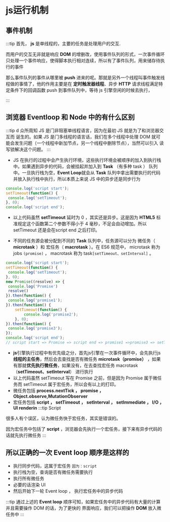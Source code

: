 <!--
 * @Author: 曹捷
 * @Date: 2022-06-08 16:58:47
 * @LastEditors: 曹捷
 * @LastEditTime: 2022-06-09 11:08:10
 * @Description: fileContent
-->
# js运行机制
## 事件机制

:::tip 
⾸先， **js** 是单线程的，主要的任务是处理⽤户的交互.

⽽⽤户的交互⽆⾮就是响应 **DOM** 的增删改，使⽤事件队列的形式，⼀次事件循环只处理⼀个事件响应，使得脚本执⾏相对连续，所以有了事件队列，⽤来储存待执⾏的事件


那么事件队列的事件从哪⾥被 **push** 进来的呢。那就是另外⼀个线程叫事件触发线程做的事情了，他的作⽤主要是在 **定时触发器线程**、异步 **HTTP** 请求线程满⾜特定条件下的回调函数 push 到事件队列中，等待 js 引擎空闲的时候去执⾏，


:::

## 浏览器 Eventloop 和 Node 中的有什么区别

:::tip d
众所周知 JS 是⻔⾮阻塞单线程语⾔，因为在最初 JS 就是为了和浏览器交互⽽
诞⽣的。如果 JS 是⻔多线程的语⾔话，我们在多个线程中处理 DOM 就可能会发⽣问题（⼀个线程中新加节点，另⼀个线程中删除节点），当然可以引⼊
读写锁解决这个问题。
:::

- JS 在执⾏的过程中会产⽣执⾏环境，这些执⾏环境会被顺序的加⼊到执⾏栈中。如果遇到异步的代码，会被挂起并加⼊到 **Task** （有多种 task ） 队列中。⼀旦执⾏栈为空，**Event Loop**就会从 **Task** 队列中拿出需要执⾏的代码并放⼊执⾏栈中执⾏，所以本质上来说 JS 中的异步还是同步⾏为
```js
console.log('script start');
setTimeout(function() {
 console.log('setTimeout');
}, 0);
console.log('script end');
```

- 以上代码虽然 **setTimeout** 延时为 0 ，其实还是异步。这是因为 **HTML5** 标准规定这个函数第⼆个参数不得⼩于 4 毫秒，不⾜会⾃动增加。所以 setTimeout 还是会在script end 之后打印。

- 不同的任务源会被分配到不同的 **Task** 队列中，任务源可以分为 微任务（ **microtask** ）和 宏任务（ **macrotask** ）。在 ES6 规范中， microtask 称为 jobs `(promise)` ， macrotask 称为
task`[setTimeout、setInterval]` 。
```js
console.log('script start');
setTimeout(function() {
 console.log('setTimeout');
}, 0);
new Promise((resolve) => {
 console.log('Promise')
 resolve()
}).then(function() {
 console.log('promise1');
}).then(function() {
    setTimeout(function() {
        console.log('promise2');
    }, 0);
}).then(function() {
 console.log('promise3');
});
console.log('script end');
// script start => Promise => script end => promise1 =>promise3 => setTime => promise2

```
- **js**引擎执⾏过程中有优先级之分，⾸先js引擎在⼀次事件循环中，会先执⾏js**线程的主任务**，然后会去查找是否有微任务 **microtask（promise）** ，如果有那就**优先执⾏微任务**，如果没有，在去查找宏任务 macrotask（**setTimeout、setInterval**） 进⾏执⾏
- 以上代码虽然 setTimeout 写在 Promise 之前，但是因为 Promise 属于微任务⽽ setTimeout 属于宏任务，所以会有以上的打印。
- 微任务包括 **process.nextTick ， promise ， Object.observe,MutationObserver**
- 宏任务包括 **script ， setTimeout ， setInterval ， setImmediate ， I/O ，UI renderin**
:::tip Script

很多⼈有个误区，认为微任务快于宏任务，其实是错误的。

因为宏任务中包括了 **script** ，浏览器会先执⾏⼀个宏任务，接下来有异步代码的话就先执⾏微任务
:::

## 所以正确的⼀次 Event loop 顺序是这样的
- 执⾏同步代码，这属于宏任务 `因为：script`
- 执⾏栈为空，查询是否有微任务需要执⾏
- 执⾏所有微任务
- 必要的话渲染 UI
- 然后开始下⼀轮 Event loop ， 执⾏宏任务中的异步代码

:::tip
通过上述的 **Event loop** 顺序可知，如果宏任务中的异步代码有⼤量的计算并且需要操作 DOM 的话，为了更快的 界⾯响应，我们可以把操作 **DOM** 放⼊微任务中
:::

